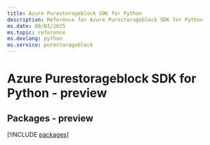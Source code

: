 ```yaml
---
title: Azure Purestorageblock SDK for Python
description: Reference for Azure Purestorageblock SDK for Python
ms.date: 09/03/2025
ms.topic: reference
ms.devlang: python
ms.service: purestorageblock
---
```

# Azure Purestorageblock SDK for Python - preview
## Packages - preview
[!INCLUDE [packages](purestorageblock-index.md)]